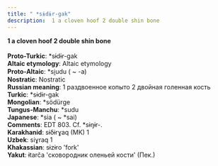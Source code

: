 ```yaml
---
title: " *sɨdɨr-gak"
description:  1 a cloven hoof 2 double shin bone
---
```

<strong> 1 a cloven hoof 2 double shin bone</strong><br><br>
<strong>Proto-Turkic</strong>:  *sɨdɨr-gak<br>
<strong>Altaic etymology</strong>:  Altaic etymology<br>
<strong> Proto-Altaic</strong>:  *si̯udu ( ~ -a)<br>
<strong>Nostratic</strong>:  Nostratic<br>
<strong>Russian meaning</strong>:  1 раздвоенное копыто 2 двойная голенная кость<br>
<strong>Turkic</strong>:  *sɨdɨr-gak<br>
<strong>Mongolian</strong>:  *södürge<br>
<strong>Tungus-Manchu</strong>:  *sudu<br>
<strong>Japanese</strong>:  *sia ( ~ *sai)<br>
<strong>Comments</strong>:  EDT 803. Cf. *sɨŋɨr-.<br>
<strong>Karakhanid</strong>:  sɨδɨrɣaq (MK) 1<br>
<strong>Uzbek</strong>:  siɣraq 1<br>
<strong>Khakassian</strong>:  sɨzɨro 'fork'<br>
<strong>Yakut</strong>:  ɨtarča 'сковородник оленьей кости' (Пек.)<br>


